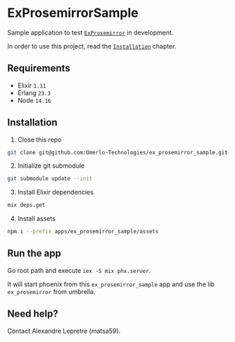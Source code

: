 # ExProsemirrorSample

Sample application to test [`ExProsemirror`](https://github.com/Omerlo-Technologies/ex_prosemirror) in development.

In order to use this project, read the [`Installation`](#installation) chapter.

## Requirements

- Elixir `1.11`
- Erlang `23.3`
- Node `14.16`

## Installation

1. Close this repo

``` sh
git clone git@github.com:Omerlo-Technologies/ex_prosemirror_sample.git
```


2. Initialize git submodule

``` sh
git submodule update --init
```

3. Install Elixir dependencies

```sh
mix deps.get
```

4. Install assets

``` sh
npm i --prefix apps/ex_prosemirror_sample/assets
```

## Run the app

Go root path and execute `iex -S mix phx.server`.

It will start phoenix from this `ex_prosemirror_sample` app and use the lib `ex_prosemirror` from umbrella.

## Need help?

Contact Alexandre Lepretre (matsa59).
